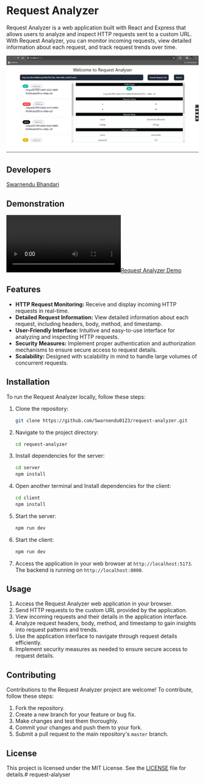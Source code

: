 # Request Analyzer

Request Analyzer is a web application built with React and Express that allows users to analyze and inspect HTTP requests sent to a custom URL. With Request Analyzer, you can monitor incoming requests, view detailed information about each request, and track request trends over time.

![Project Image](./assets/example.png)

## Developers

[Swarnendu Bhandari](https://github.com/Swarnendu0123)

## Demonstration
[![Request Analyzer Demo](./assets/example.mp4)](./assets/example.mp4)

## Features

- **HTTP Request Monitoring:** Receive and display incoming HTTP requests in real-time.
- **Detailed Request Information:** View detailed information about each request, including headers, body, method, and timestamp.
- **User-Friendly Interface:** Intuitive and easy-to-use interface for analyzing and inspecting HTTP requests.
- **Security Measures:** Implement proper authentication and authorization mechanisms to ensure secure access to request details.
- **Scalability:** Designed with scalability in mind to handle large volumes of concurrent requests.

## Installation

To run the Request Analyzer locally, follow these steps:

1. Clone the repository:

   ```bash
   git clone https://github.com/Swarnendu0123/request-analyzer.git
   ```

2. Navigate to the project directory:

   ```bash
   cd request-analyzer
   ```

3. Install dependencies for the server:

   ```bash
   cd server
   npm install
   ```

4. Open another terminal and Install dependencies for the client:

   ```bash
   cd client
   npm install
   ```

5. Start the server:

   ```bash
   npm run dev
   ```

6. Start the client:

   ```bash
   npm run dev
   ```

7. Access the application in your web browser at `http://localhost:5173`. The backend is running on `http://localhost:8000`.

## Usage

1. Access the Request Analyzer web application in your browser.
2. Send HTTP requests to the custom URL provided by the application.
3. View incoming requests and their details in the application interface.
4. Analyze request headers, body, method, and timestamp to gain insights into request patterns and trends.
5. Use the application interface to navigate through request details efficiently.
6. Implement security measures as needed to ensure secure access to request details.

## Contributing

Contributions to the Request Analyzer project are welcome! To contribute, follow these steps:

1. Fork the repository.
2. Create a new branch for your feature or bug fix.
3. Make changes and test them thoroughly.
4. Commit your changes and push them to your fork.
5. Submit a pull request to the main repository's `master` branch.

## License

This project is licensed under the MIT License. See the [LICENSE](LICENSE) file for details.# request-alalyser
